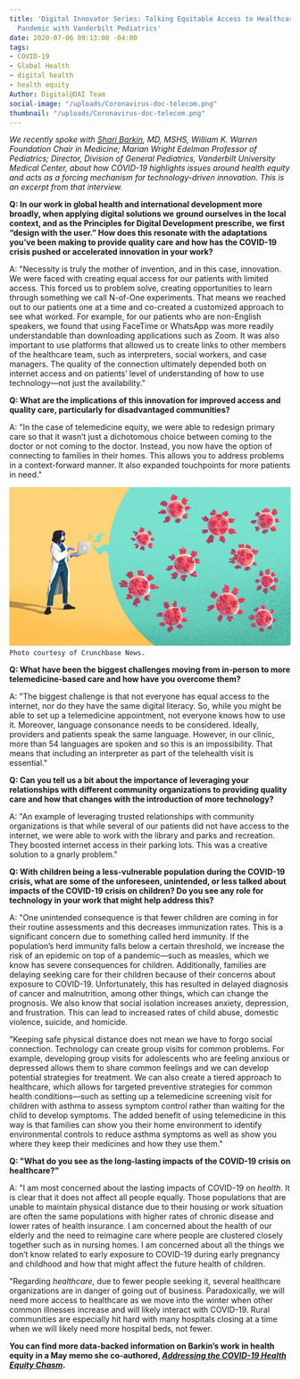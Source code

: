 ```yaml
---
title: 'Digital Innovator Series: Talking Equitable Access to Healthcare During COVID-19
  Pandemic with Vanderbilt Pediatrics'
date: 2020-07-06 09:13:00 -04:00
tags:
- COVID-19
- Global Health
- digital health
- health equity
Author: Digital@DAI Team
social-image: "/uploads/Coronavirus-doc-telecom.png"
thumbnail: "/uploads/Coronavirus-doc-telecom.png"
---
```


*We recently spoke with [Shari Barkin](https://www.childrenshospitalvanderbilt.org/doctors/barkin-shari), MD, MSHS, William K. Warren Foundation Chair in Medicine; Marian Wright Edelman Professor of Pediatrics; Director, Division of General Pediatrics, Vanderbilt University Medical Center, about how COVID-19 highlights issues around health equity and acts as a forcing mechanism for technology-driven innovation. This is an excerpt from that interview.*

<!--more-->

**Q: In our work in global health and international development more broadly, when applying digital solutions we ground ourselves in the local context, and as the Principles for Digital Development prescribe, we first “design with the user.” How does this resonate with the adaptations you’ve been making to provide quality care and how has the COVID-19 crisis pushed or accelerated innovation in your work?**

A: "Necessity is truly the mother of invention, and in this case, innovation. We were faced with creating equal access for our patients with limited access. This forced us to problem solve, creating opportunities to learn through something we call N-of-One experiments. That means we reached out to our patients one at a time and co-created a customized approach to see what worked. For example, for our patients who are non-English speakers, we found that using FaceTime or WhatsApp was more readily understandable than downloading applications such as Zoom. It was also important to use platforms that allowed us to create links to other members of the healthcare team, such as interpreters, social workers, and case managers. The quality of the connection ultimately depended both on internet access and on patients’ level of understanding of how to use technology—not just the availability."

**Q: What are the implications of this innovation for improved access and quality care, particularly for disadvantaged communities?**

A: "In the case of telemedicine equity, we were able to redesign primary care so that it wasn’t just a dichotomous choice between coming to the doctor or not coming to the doctor. Instead, you now have the option of connecting to families in their homes. This allows you to address problems in a context-forward manner. It also expanded touchpoints for more patients in need."

![Coronavirus-doc-telecom.png](/uploads/Coronavirus-doc-telecom.png)`Photo courtesy of Crunchbase News.`

**Q: What have been the biggest challenges moving from in-person to more telemedicine-based care and how have you overcome them?**

A: "The biggest challenge is that not everyone has equal access to the internet, nor do they have the same digital literacy. So, while you might be able to set up a telemedicine appointment, not everyone knows how to use it. Moreover, language consonance needs to be considered. Ideally, providers and patients speak the same language. However, in our clinic, more than 54 languages are spoken and so this is an impossibility. That means that including an interpreter as part of the telehealth visit is essential."

**Q: Can you tell us a bit about the importance of leveraging your relationships with different community organizations to providing quality care and how that changes with the introduction of more technology?**

A: "An example of leveraging trusted relationships with community organizations is that while several of our patients did not have access to the internet, we were able to work with the library and parks and recreation. They boosted internet access in their parking lots. This was a creative solution to a gnarly problem."

**Q: With children being a less-vulnerable population during the COVID-19 crisis, what are some of the unforeseen, unintended, or less talked about impacts of the COVID-19 crisis on children? Do you see any role for technology in your work that might help address this?**

A: "One unintended consequence is that fewer children are coming in for their routine assessments and this decreases immunization rates. This is a significant concern due to something called herd immunity. If the population’s herd immunity falls below a certain threshold, we increase the risk of an epidemic on top of a pandemic—such as measles, which we know has severe consequences for children. Additionally, families are delaying seeking care for their children because of their concerns about exposure to COVID-19. Unfortunately, this has resulted in delayed diagnosis of cancer and malnutrition, among other things, which can change the prognosis. We also know that social isolation increases anxiety, depression, and frustration. This can lead to increased rates of child abuse, domestic violence, suicide, and homicide.

"Keeping safe physical distance does not mean we have to forgo social connection. Technology can create group visits for common problems. For example, developing group visits for adolescents who are feeling anxious or depressed allows them to share common feelings and we can develop potential strategies for treatment. We can also create a tiered approach to healthcare, which allows for targeted preventive strategies for common health conditions—such as setting up a telemedicine screening visit for children with asthma to assess symptom control rather than waiting for the child to develop symptoms. The added benefit of using telemedicine in this way is that families can show you their home environment to identify environmental controls to reduce asthma symptoms as well as show you where they keep their medicines and how they use them."

**Q: "What do you see as the long-lasting impacts of the COVID-19 crisis on healthcare?"**

A: "I am most concerned about the lasting impacts of COVID-19 on *health*. It is clear that it does not affect all people equally. Those populations that are unable to maintain physical distance due to their housing or work situation are often the same populations with higher rates of chronic disease and lower rates of health insurance. I am concerned about the health of our elderly and the need to reimagine care where people are clustered closely together such as in nursing homes. I am concerned about all the things we don’t know related to early exposure to COVID-19 during early pregnancy and childhood and how that might affect the future health of children.

"Regarding *healthcare*, due to fewer people seeking it, several healthcare organizations are in danger of going out of business. Paradoxically, we will need more access to healthcare as we move into the winter when other common illnesses increase and will likely interact with COVID-19. Rural communities are especially hit hard with many hospitals closing at a time when we will likely need more hospital beds, not fewer.

**You can find more data-backed information on Barkin’s work in health equity in a May memo she co-authored, *[Addressing the COVID-19 Health Equity Chasm](https://www.vumc.org/health-policy/sites/default/files/COVID%20Memo%20-%20Equity.pdf)*.**